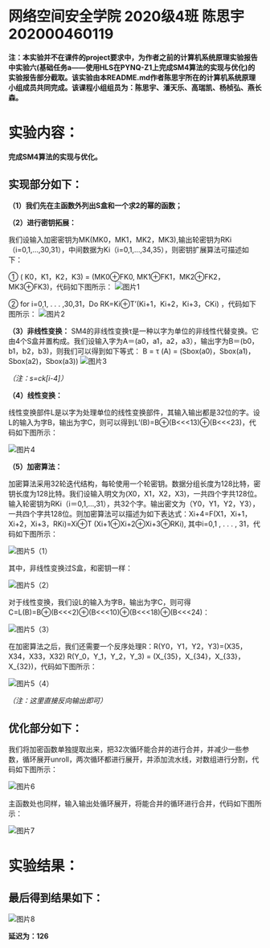 网络空间安全学院 2020级4班 陈思宇 202000460119
=
**注：本实验并不在课件的project要求中，为作者之前的计算机系统原理实验报告中实验六(基础任务a——使用HLS在PYNQ-Z1上完成SM4算法的实现与优化)的实验报告部分截取。该实验由本README.md作者陈思宇所在的计算机系统原理小组成员共同完成。该课程小组组员为：陈思宇、潘天乐、高瑞凯、杨桢弘、燕长森。**

实验内容：
=
**完成SM4算法的实现与优化。**

实现部分如下：
-
**（1）我们先在主函数外列出S盒和一个求2的幂的函数；**

**（2）进行密钥拓展：**

我们设输入加密密钥为MK(MK0，MK1，MK2，MK3),输出轮密钥为RKi（i=0,1,…,30,31），中间数据为Ki（i=0,1,…,34,35），则密钥扩展算法可描述如下：

①	( K0，K1，K2，K3) = (MK0⊕FK0,  MK1⊕FK1，MK2⊕FK2， MK3⊕FK3)，代码如下图所示：
![图片1](https://user-images.githubusercontent.com/109191115/181287725-91d29427-ff70-44b2-9203-af99e9af6b27.png)

②	for i=0,1, . . . ,30,31，Do RK=Ki⊕T’(Ki+1，Ki+2，Ki+3，CKi) ，代码如下图所示：
![图片2](https://user-images.githubusercontent.com/109191115/181287819-72849a26-1c04-4282-a39c-154d41388ba1.png)

**（3）非线性变换：**
SM4的非线性变换τ是一种以字为单位的非线性代替变换。它由4个S盒并置构成。我们设输入字为A＝(a0，a1，a2，a3），输出字为B＝(b0，b1，b2，b3)，则我们可以得到如下等式：
B = τ (A) = (Sbox(a0)，Sbox(a1)，Sbox(a2)，Sbox(a3)) 
![图片3](https://user-images.githubusercontent.com/109191115/181289273-1c24ab5a-86ff-4bab-9ebb-9e71b9ca8d7a.png)

*（注：s=ck[i-4]）*

**（4）线性变换：**

线性变换部件L是以字为处理单位的线性变换部件，其输入输出都是32位的字。设L的输入为字B，输出为字C，则可以得到L’(B)=B⊕(B<<<13)⊕(B<<<23)，代码如下图所示：

![图片4](https://user-images.githubusercontent.com/109191115/181290071-202d20b7-5b20-4dff-aada-1a22741215f1.png)

**（5）加密算法：**

加密算法采用32轮迭代结构，每轮使用一个轮密钥。数据分组长度为128比特，密钥长度为128比特。我们设输入明文为(X0，X1，X2，X3)，一共四个字共128位。输入轮密钥为RKi（i＝0,1,…,31），共32个字。输出密文为（Y0，Y1，Y2，Y3），一共四个字共128位。则加密算法可以描述为如下表达式：Xi+4=F(X1，Xi+1，Xi+2，Xi+3，RKi)=Xi⊕T (Xi+1⊕Xi+2⊕Xi+3⊕RKi), 其中i=0,1 , . . . , 31，代码如下图所示：

![图片5（1）](https://user-images.githubusercontent.com/109191115/181291664-d34624fe-363a-4117-95f6-44b69af35678.png)

其中，非线性变换过S盒，和密钥一样：

![图片5（2）](https://user-images.githubusercontent.com/109191115/181291785-1c1f067b-c434-463d-a8ec-cdca86995065.png)
 
对于线性变换，我们设L的输入为字B，输出为字C，则可得C=L(B)=B⊕(B<<<2)⊕(B<<<10)⊕(B<<<18)⊕(B<<<24)：

![图片5（3）](https://user-images.githubusercontent.com/109191115/181292284-97bb9f2d-92e8-4255-935d-ab5e0598fe87.png)

在加密算法之后，我们还需要一个反序处理R：R(Y0，Y1，Y2，Y3)=(X35，X34，X33，X32) R(Y_0，Y_1，Y_2，Y_3) = (X_{35}，X_{34}，X_{33}，X_{32})，代码如下图所示：

![图片5（4）](https://user-images.githubusercontent.com/109191115/181292327-aabc734a-68a3-442a-8029-32be01aa84a2.png)

*（注：这里直接反向输出即可）*

优化部分如下：
-
我们将加密函数单独提取出来，把32次循环能合并的进行合并，并减少一些参数，循环展开unroll，两次循环都进行展开，并添加流水线，对数组进行分割，代码如下图所示：

![图片6](https://user-images.githubusercontent.com/109191115/181293111-b67801b4-63a4-429b-b16a-cdc56e6f20f5.png)

主函数处也同样，输入输出处循环展开，将能合并的循环进行合并，代码如下图所示：

![图片7](https://user-images.githubusercontent.com/109191115/181293207-eb99ca6b-f2e6-4807-921c-c09b9bf3b6cb.png)
 
实验结果：
=
最后得到结果如下：
-
![图片8](https://user-images.githubusercontent.com/109191115/181293500-163e0147-4aa0-4791-abec-e3389e3f642e.png)

**延迟为：126**
